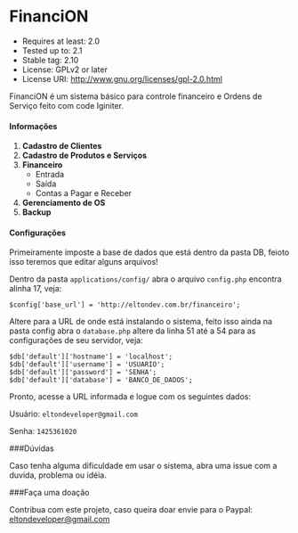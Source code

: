 # FinanciON

- Requires at least: 2.0
- Tested up to: 2.1
- Stable tag: 2.10
- License: GPLv2 or later
- License URI: http://www.gnu.org/licenses/gpl-2.0.html

FinanciON é um sistema básico para controle financeiro e Ordens de Serviço feito com code Iginiter.

#### Informações

1. **Cadastro de Clientes**
2. **Cadastro de Produtos e Serviços**
3. **Financeiro**
    * Entrada
    * Saída
    * Contas a Pagar e Receber
4. **Gerenciamento de OS**
5. **Backup**

#### Configurações

Primeiramente imposte a base de dados que está dentro da pasta DB, feioto isso 
teremos que editar alguns arquivos!

Dentro da pasta ```applications/config/``` abra o arquivo ```config.php``` encontra alinha 17, veja:

```
$config['base_url']	= 'http://eltondev.com.br/financeiro';
```
Altere para a URL de onde está instalando o sistema, feito isso ainda na pasta config
abra o ```database.php``` altere da linha 51 até a 54 para as configurações de seu servidor, veja:

```
$db['default']['hostname'] = 'localhost';
$db['default']['username'] = 'USUARIO';
$db['default']['password'] = 'SENHA';
$db['default']['database'] = 'BANCO_DE_DADOS';
```

Pronto, acesse a URL informada e logue com os seguintes dados:

Usuário: ```eltondeveloper@gmail.com```

Senha: ```1425361020```

###Dúvidas

Caso tenha alguma dificuldade em usar o sistema, abra uma issue com a duvida, problema ou idéia.

###Faça uma doação

Contribua com este projeto, caso queira doar envie para o Paypal: eltondeveloper@gmail.com


